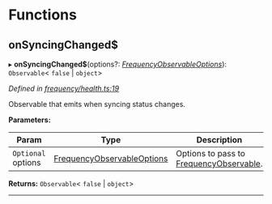 

# Functions

<a id="onsyncingchanged_"></a>

##  onSyncingChanged$

▸ **onSyncingChanged$**(options?: *[FrequencyObservableOptions](../interfaces/_types_.frequencyobservableoptions.md)*): `Observable`< `false` &#124; `object`>

*Defined in [frequency/health.ts:19](https://github.com/paritytech/js-libs/blob/f113b04/packages/light.js/src/frequency/health.ts#L19)*

Observable that emits when syncing status changes.

**Parameters:**

| Param | Type | Description |
| ------ | ------ | ------ |
| `Optional` options | [FrequencyObservableOptions](../interfaces/_types_.frequencyobservableoptions.md) |  Options to pass to [FrequencyObservable](../interfaces/_types_.frequencyobservable.md). |

**Returns:** `Observable`< `false` &#124; `object`>

___

